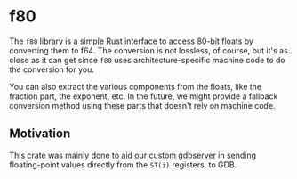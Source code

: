 # f80

The `f80` library is a simple Rust interface to access 80-bit floats by
converting them to f64. The conversion is not lossless, of course, but it's as
close as it can get since `f80` uses architecture-specific machine code to do
the conversion for you.

You can also extract the various components from the floats, like the fraction
part, the exponent, etc. In the future, we might provide a fallback conversion
method using these parts that doesn't rely on machine code.

## Motivation

This crate was mainly done to aid [our custom
gdbserver](https://gitlab.redox-os.org/redox-os/gdbserver) in sending
floating-point values directly from the `ST(i)` registers, to GDB.
